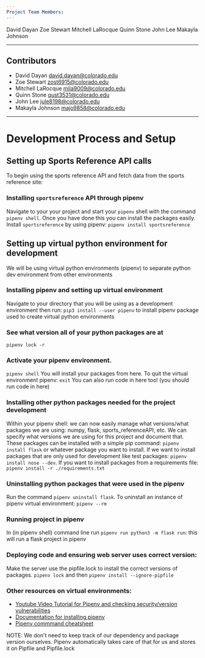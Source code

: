```yaml
---
Project Team Members:
---
```


David Dayan
Zoe Stewart
Mitchell LaRocque
Quinn Stone
John Lee
Makayla Johnson

---

## Contributors 
- David Dayan <david.dayan@colorado.edu>
- Zoe Stewart <zost6915@colorado.edu>
- Mitchell LaRocque <mila9009@colorado.edu>
- Quinn Stone <qust3531@colorado.edu>
- John Lee <jule8198@colorado.edu>
- Makayla Johnson <majo9858@colorado.edu>
---
# Development Process and Setup
## Setting up Sports Reference API calls
To begin using the sports reference API and fetch data from the sports reference site:

### Installing ```sportsreference``` API through pipenv
Navigate to your your project and start your `pipenv` shell with the command `pipenv shell`. Once you have done this you can install the packages easily. Install `sportsreference` by using pipenv: `pipenv install sportsreference`

## Setting up virtual python environment for development
We will be using virtual python environments (pipenv) to separate python dev environment from other environments
### Installing pipenv and setting up virtual environment
Navigate to your directory that you will be using as a development environment then run: `pip3 install --user pipenv` to install pipenv package used to create virtual python environments

### See what version all of your python packages are at
`pipenv lock -r`

### Activate your pipenv environment.
`pipenv shell` You will install your packages from here. To quit the virtual environment pipenv: `exit` You can also run code in here too! (you should run code in here)

### Installing other python packages needed for the project development
Within your pipenv shell: we can now easily manage what versions/what packages we are using: numpy, flask, sports_referenceAPI, etc.
We can specify what versions we are using for this project and document that. These packages can be installed with a simple pip command: `pipenv install flask` or whatever package you want to install. If we want to install packages that are only used for development like test packages: `pipenv install nose --dev`. If you want to install packages from a requirements file: `pipenv install -r ./requirements.txt`

### Uninstalling python packages that were used in the pipenv
Run the command `pipenv uninstall flask`. To uninstall an instance of pipenv virtual environment: `pipenv --rm`

### Running project in pipenv
In (in pipenv shell) command line run `pipenv run python3 -m flask run`: this will run a flask project in pipenv

### Deploying code and ensuring web server uses correct version:
Make the server use the pipfile.lock to install the correct versions of packages. `pipenv lock` and then `pipenv install --ignore-pipfile`

### Other resources on virtual environments:
* [Youtube Video Tutorial for Pipenv and checking security/version vulnerabilities](https://www.youtube.com/watch?v=6Qmnh5C4Pmo)
* [Documentation for installing pipenv](https://docs.python-guide.org/dev/virtualenvs/)
* [Pipenv commmand cheatsheet](https://gist.github.com/bradtraversy/c70a93d6536ed63786c434707b898d55)

NOTE: We don't need to keep track of our dependency and package version ourselves. Pipenv automatically takes care of that for us and stores it on Pipfile and Pipfile.lock
